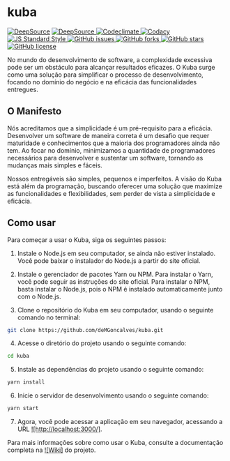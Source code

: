 # kuba

[![DeepSource](https://deepsource.io/gh/deMGoncalves/kuba.svg/?label=active+issues&show_trend=true&token=gPCov7hvg2e88VASFwhXhR26)](https://deepsource.io/gh/deMGoncalves/kuba/?ref=repository-badge})
[![DeepSource](https://deepsource.io/gh/deMGoncalves/kuba.svg/?label=resolved+issues&show_trend=true&token=gPCov7hvg2e88VASFwhXhR26) ](https://deepsource.io/gh/deMGoncalves/kuba/?ref=repository-badge})
[![Codeclimate](https://api.codeclimate.com/v1/badges/f000644462eae8e6b020/maintainability) ](https://codeclimate.com/github/deMGoncalves/kuba/maintainability)
[![Codacy](https://app.codacy.com/project/badge/Grade/8d2b7ccbd9d64b90bcccc515a1f61457) ](https://www.codacy.com/gh/deMGoncalves/kuba/dashboard?utm_source=github.com&utm_medium=referral&utm_content=deMGoncalves/ku)
[![JS Standard Style](https://img.shields.io/badge/code%20style-standard-brightgreen.svg) ](http://standardjs.com)
[![GitHub issues](https://img.shields.io/github/issues/deMGoncalves/kuba) ](https://github.com/deMGoncalves/kuba/issues)
[![GitHub forks](https://img.shields.io/github/forks/deMGoncalves/kuba) ](https://github.com/deMGoncalves/kuba/network)
[![GitHub stars](https://img.shields.io/github/stars/deMGoncalves/kuba) ](https://github.com/deMGoncalves/kuba/stargazers)
[![GitHub license](https://img.shields.io/github/license/deMGoncalves/kuba)](https://github.com/deMGoncalves/kuba)

No mundo do desenvolvimento de software, a complexidade excessiva pode ser um obstáculo para alcançar resultados eficazes. O Kuba surge como uma solução para simplificar o processo de desenvolvimento, focando no domínio do negócio e na eficácia das funcionalidades entregues.

## O Manifesto

Nós acreditamos que a simplicidade é um pré-requisito para a eficácia. Desenvolver um software de maneira correta é um desafio que requer maturidade e conhecimentos que a maioria dos programadores ainda não tem. Ao focar no domínio, minimizamos a quantidade de programadores necessários para desenvolver e sustentar um software, tornando as mudanças mais simples e fáceis.

Nossos entregáveis são simples, pequenos e imperfeitos. A visão do Kuba está além da programação, buscando oferecer uma solução que maximize as funcionalidades e flexibilidades, sem perder de vista a simplicidade e eficácia.

## Como usar

Para começar a usar o Kuba, siga os seguintes passos:

1. Instale o Node.js em seu computador, se ainda não estiver instalado. Você pode baixar o instalador do Node.js a partir do site oficial.

2. Instale o gerenciador de pacotes Yarn ou NPM. Para instalar o Yarn, você pode seguir as instruções do site oficial. Para instalar o NPM, basta instalar o Node.js, pois o NPM é instalado automaticamente junto com o Node.js.

3. Clone o repositório do Kuba em seu computador, usando o seguinte comando no terminal:
```bash
git clone https://github.com/deMGoncalves/kuba.git
```

4. Acesse o diretório do projeto usando o seguinte comando:
```bash
cd kuba
```

5. Instale as dependências do projeto usando o seguinte comando:
```bash
yarn install
```

6. Inicie o servidor de desenvolvimento usando o seguinte comando:
```bash
yarn start
```

7. Agora, você pode acessar a aplicação em seu navegador, acessando a URL [![http://localhost:3000/]](http://localhost:3000/).

Para mais informações sobre como usar o Kuba, consulte a documentação completa na [![Wiki]]([http://localhost:3000/](https://github.com/deMGoncalves/kuba/wiki)) do projeto.
